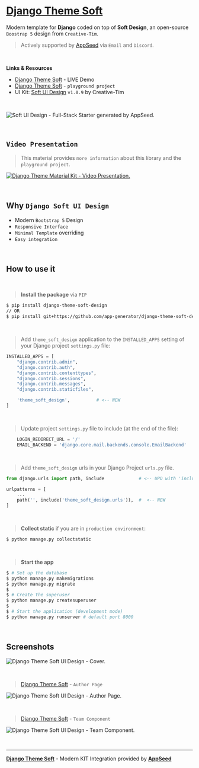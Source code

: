 # [Django Theme Soft](https://github.com/app-generator/django-theme-soft-design)

Modern template for **Django** coded on top of **Soft Design**, an open-source `Boostrap 5` design from `Creative-Tim`. 

> Actively supported by [AppSeed](https://appseed.us/) via `Email` and `Discord`.

<br>

**Links & Resources**

- [Django Theme Soft](https://django-soft-ui-free.appseed-srv1.com/) - LIVE Demo
- [Django Theme Soft](https://github.com/app-generator/django-theme-soft-design_p) - `playground project` 
- UI Kit: [Soft UI Design](https://www.creative-tim.com/product/soft-ui-design-system?AFFILIATE=128200) `v1.0.9` by Creative-Tim

<br />

![Soft UI Design - Full-Stack Starter generated by AppSeed.](https://user-images.githubusercontent.com/51070104/168812602-e35bad42-823f-4d3e-9d13-87a6c06c5a63.png)

<br>

## `Video Presentation`

> This material provides `more information` about this library and the `playground project`.

[![Django Theme Material Kit - Video Presentation.](https://user-images.githubusercontent.com/51070104/203528345-8ad10b43-2f38-4053-ab7c-88881ff584aa.png)](https://www.youtube.com/watch?v=sNY_ZwChQNM)

<br />

## Why `Django Soft UI Design`

- Modern `Bootstrap 5` Design
- `Responsive Interface`
- `Minimal Template` overriding
- `Easy integration`

<br />

## How to use it

<br />

> **Install the package** via `PIP` 

```bash
$ pip install django-theme-soft-design
// OR
$ pip install git+https://github.com/app-generator/django-theme-soft-design.git
```

<br />

> Add `theme_soft_design` application to the `INSTALLED_APPS` setting of your Django project `settings.py` file:

```python
INSTALLED_APPS = [
    "django.contrib.admin",
    "django.contrib.auth",
    "django.contrib.contenttypes",
    "django.contrib.sessions",
    "django.contrib.messages",
    "django.contrib.staticfiles",

    'theme_soft_design',          # <-- NEW
]
```

<br />

> Update project `settings.py` file to include (at the end of the file):
```python
    LOGIN_REDIRECT_URL = '/'
    EMAIL_BACKEND = 'django.core.mail.backends.console.EmailBackend'
```

<br />

> Add `theme_soft_design` urls in your Django Project `urls.py` file.

```python
from django.urls import path, include             # <-- UPD with 'include' directive 

urlpatterns = [
    ...
    path('', include('theme_soft_design.urls')),  #  <-- NEW
]
```

<br />

> **Collect static** if you are in `production environment`:

```bash
$ python manage.py collectstatic
```

<br />

> **Start the app**

```bash
$ # Set up the database
$ python manage.py makemigrations
$ python manage.py migrate
$
$ # Create the superuser
$ python manage.py createsuperuser
$
$ # Start the application (development mode)
$ python manage.py runserver # default port 8000
```

<br />

## Screenshots

![Django Theme Soft UI Design - Cover.](https://user-images.githubusercontent.com/51070104/203517522-f913cc7f-6aa9-4f71-9582-74e1923df05d.jpg)

<br />

> [Django Theme Soft](https://github.com/app-generator/django-theme-soft-design) - `Author Page`

![Django Theme Soft UI Design - Author Page.](https://user-images.githubusercontent.com/51070104/203517708-124222e5-3823-4b27-82ca-7268dcea2699.jpg)

<br />

> [Django Theme Soft](https://github.com/app-generator/django-theme-soft-design) - `Team Component`

![Django Theme Soft UI Design - Team Component.](https://user-images.githubusercontent.com/51070104/203517888-0d327a87-48fc-4240-b009-fca1646c2782.jpg)

<br />

---
**[Django Theme Soft](https://github.com/app-generator/django-theme-soft-design)** - Modern KIT Integration provided by **[AppSeed](https://appseed.us/)**
